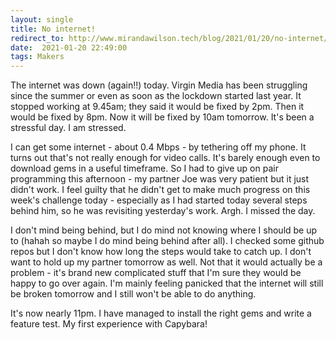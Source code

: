 ```yaml
---
layout: single
title: No internet!
redirect_to: http://www.mirandawilson.tech/blog/2021/01/20/no-internet/
date:  2021-01-20 22:49:00
tags: Makers
---
```

The internet was down (again!!) today. Virgin Media has been struggling since the summer or even as soon as the lockdown started last year. It stopped working at 9.45am; they said it would be fixed by 2pm. Then it would be fixed by 8pm. Now it will be fixed by 10am tomorrow. It's been a stressful day. I am stressed.

I can get some internet - about 0.4 Mbps - by tethering off my phone. It turns out that's not really enough for video calls. It's barely enough even to download gems in a useful timeframe. So I had to give up on pair programming this afternoon - my partner Joe was very patient but it just didn't work. I feel guilty that he didn't get to make much progress on this week's challenge today - especially as I had started today several steps behind him, so he was revisiting yesterday's work. Argh. I missed the day.

I don't mind being behind, but I do mind not knowing where I should be up to (hahah so maybe I do mind being behind after all). I checked some github repos but I don't know how long the steps would take to catch up. I don't want to hold up my partner tomorrow as well. Not that it would actually be a problem - it's brand new complicated stuff that I'm sure they would be happy to go over again. I'm mainly feeling panicked that the internet will still be broken tomorrow and I still won't be able to do anything.

It's now nearly 11pm. I have managed to install the right gems and write a feature test. My first experience with Capybara!
